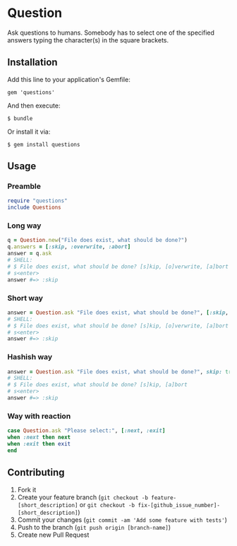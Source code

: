 # Question

Ask questions to humans. Somebody has to select one of the specified answers typing the character(s) in the square brackets.

## Installation

Add this line to your application's Gemfile:

    gem 'questions'

And then execute:

    $ bundle

Or install it via:

    $ gem install questions

## Usage

### Preamble
``` ruby
require "questions"
include Questions
```

### Long way
``` ruby
q = Question.new("File does exist, what should be done?")
q.answers = [:skip, :overwrite, :abort]
answer = q.ask
# SHELL:
# $ File does exist, what should be done? [s]kip, [o]verwrite, [a]bort
# s<enter>
answer #=> :skip
```

### Short way
``` ruby
answer = Question.ask "File does exist, what should be done?", [:skip, :overwrite, :abort]
# SHELL:
# $ File does exist, what should be done? [s]kip, [o]verwrite, [a]bort
# s<enter>
answer #=> :skip
```

### Hashish way
``` ruby
answer = Question.ask "File does exist, what should be done?", skip: true, overwrite: false, abort: true
# SHELL:
# $ File does exist, what should be done? [s]kip, [a]bort
# s<enter>
answer #=> :skip
```

### Way with reaction
``` ruby
case Question.ask "Please select:", [:next, :exit]
when :next then next
when :exit then exit
end
```

## Contributing

1. Fork it
2. Create your feature branch (`git checkout -b feature-[short_description]` or `git checkout -b fix-[github_issue_number]-[short_description]`)
3. Commit your changes (`git commit -am 'Add some feature with tests'`)
4. Push to the branch (`git push origin [branch-name]`)
5. Create new Pull Request
